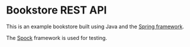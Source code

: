 # Bookstore REST API

This is an example bookstore built using Java and the [Spring framework](https://spring.io/).

The [Spock](https://spockframework.org/spock/docs/2.1/index.html) framework is used for testing.

